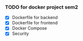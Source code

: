 ### TODO for docker project sem2

- [x] Dockerfile for backend
- [x] Dockerfile for frontend
- [x] Docker Compose
- [x] Security
